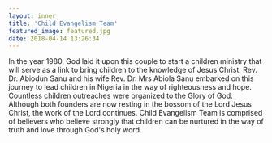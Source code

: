 ```yaml
---
layout: inner
title: 'Child Evangelism Team'
featured_image: featured.jpg
date: 2018-04-14 13:26:34
---
```



In the year 1980, God laid it upon this couple to start a children ministry that will serve as a link to bring children to the knowledge of Jesus Christ. Rev. Dr. Abiodun Sanu and his wife Rev. Dr. Mrs Abiola Sanu embarked on this journey to lead children in Nigeria in the way of righteousness and hope. Countless children outreaches were organized to the Glory of God. Although both founders are now resting in the bossom of the Lord Jesus Christ, the work of the Lord continues. Child Evangelism Team is comprised of believers who believe strongly that children can be nurtured in the way of truth and love through God's holy word.


